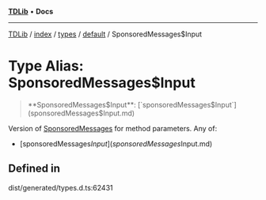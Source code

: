 [**TDLib**](../../../../../../README.md) • **Docs**

***

[TDLib](../../../../../../modules.md) / [index](../../../../../README.md) / [types](../../../README.md) / [default](../README.md) / SponsoredMessages$Input

# Type Alias: SponsoredMessages$Input

> **SponsoredMessages$Input**: [`sponsoredMessages$Input`](sponsoredMessages$Input.md)

Version of [SponsoredMessages](SponsoredMessages-1.md) for method parameters.
Any of:
- [sponsoredMessages$Input](sponsoredMessages$Input.md)

## Defined in

dist/generated/types.d.ts:62431
